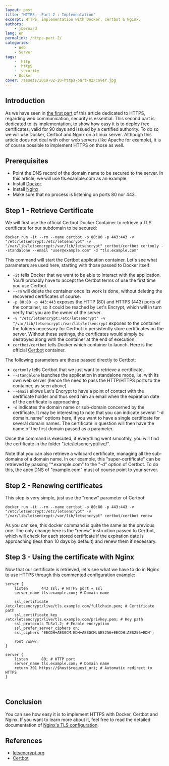 ```yaml
---
layout: post
title: "HTTPS - Part 2 : Implementation"
excerpt: HTTPS, implementation with Docker, Certbot & Nginx.
authors:
    - jbernard
lang: en
permalink: /https-part-2/
categories:
    - Web
    - Server
tags:
    -  http
    -  httpS
    -  security
    - Docker
cover: /assets/2019-02-20-https-part-02/cover.jpg
---
```


## Introduction
As we have seen in [the first part]({{site.baseurl}}/https-part-1/) of this article dedicated to HTTPS, regarding web communication, security is essential. This second part is dedicated to its implementation, to show how easy it is to deploy free certificates, valid for 90 days and issued by a certified authority. To do so we will use Docker, Certbot and Nginx on a Linux server. Although this article does not deal with other web servers (like Apache for example), it is of course possible to implement HTTPS on those as well.

## Prerequisites

- Point the DNS record of the domain name to be secured to the server. In this article, we will use tls.example.com as an example.
- Install [Docker](https://docs.docker.com/install/).
- Install [Nginx](https://www.nginx.com/resources/wiki/start/topics/tutorials/install/).
- Make sure that no process is listening on ports 80 nor 443.

## Step 1 - Retrieve Certificate

We will first use the official Certbot Docker Container to retrieve a TLS certificate for our subdomain to be secured:

```
docker run -it --rm --name certbot -p 80:80 -p 443:443 -v "/etc/letsencrypt:/etc/letsencrypt" -v "/var/lib/letsencrypt:/var/lib/letsencrypt" certbot/certbot certonly --standalone --email "user@example.com" -d "tls.example.com"
```

This command will start the Certbot application container. Let's see what parameters are used here, starting with those passed to Docker itself:
- `-it` tells Docker that we want to be able to interact with the application. You'll probably have to accept the Certbot terms of use the first time you use Certbot.
- `--rm` will delete the container once its work is done, without deleting the recovered certificates of course.
- `-p 80:80 -p 443:443` exposes the HTTP (80) and HTTPS (443) ports of the container, so it could be reached by Let's Encrypt, which will in turn verify that you are the owner of the server.
- `-v "/etc/letsencrypt:/etc/letsencrypt" -v "/var/lib/letsencrypt:/var/lib/letsencrypt` exposes to the container the folders necessary for Certbot to persistently store certificates on the server. Without these settings, the certificates would simply be destroyed along with the container at the end of execution.
- `certbot/certbot` tells Docker which container to launch. Here is the official [Certbot](https://hub.docker.com/r/certbot/certbot/) container.

The following parameters are those passed directly to Certbot:
- `certonly` tells Certbot that we just want to retrieve a certificate.
- `--standalone` launches the application in standalone mode, i.e. with its own web server (hence the need to pass the HTTP/HTTPS ports to the container, as seen above).
- `--email` allows Let's Encrypt to have a point of contact with the certificate holder and thus send him an email when the expiration date of the certificate is approaching.
- `-d` indicates the domain name or sub-domain concerned by the certificate. It may be interesting to note that you can indicate several "-d domain_name" options here, if you want to have a single certificate for several domain names. The certificate in question will then have the name of the first domain passed as a parameter.

Once the command is executed, if everything went smoothly, you will find the certificate in the folder "/etc/letsencrypt/live/".

Note that you can also retrieve a wildcard certificate, managing all the sub-domains of a domain name. In our example, this "super-certificate" can be retrieved by passing "*.example.com" to the "-d" option of Certbot. To do this, the apex DNS of "example.com" must of course point to your server.

## Step 2 - Renewing certificates

This step is very simple, just use the "renew" parameter of Certbot:
```
docker run -it --rm --name certbot -p 80:80 -p 443:443 -v "/etc/letsencrypt:/etc/letsencrypt" -v "/var/lib/letsencrypt:/var/lib/letsencrypt" certbot/certbot renew
```

As you can see, this docker command is quite the same as the previous one. The only change here is the "renew" instruction passed to Certbot, which will check for each stored certificate if the expiration date is approaching (less than 10 days by default) and renew them if necessary.
 
## Step 3 - Using the certificate with Nginx

Now that our certificate is retrieved, let's see what we have to do in Nginx to use HTTPS through this commented configuration example:
```
server {
    listen      443 ssl; # HTTPS port + ssl
    server_name tls.example.com; # Domain name

    ssl_certificate /etc/letsencrypt/live/tls.example.com/fullchain.pem; # Certificate path
    ssl_certificate_key /etc/letsencrypt/live/tls.example.com/privkey.pem; # Key path
    ssl_protocols TLSv1.2; # Enable encryption
    ssl_prefer_server_ciphers on;
    ssl_ciphers 'EECDH+AESGCM:EDH+AESGCM:AES256+EECDH:AES256+EDH';

    root /www/;
}

server {
    listen      80; # HTTP port
    server_name tls.example.com; # Domain name
    return 301 https://$host$request_uri; # Automatic redirect to HTTPS
}
```
 
## Conclusion

You can see how easy it is to implement HTTPS with Docker, Certbot and Nginx.
If you want to learn more about it, feel free to read the detailed documentation of [Nginx's TLS configuration](http://nginx.org/en/docs/http/configuring_https_servers.html).

## References

- [letsencrypt.org](https://letsencrypt.org/)
- [Certbot](https://certbot.eff.org/)
